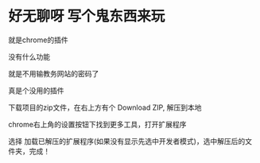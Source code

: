 # 好无聊呀 写个鬼东西来玩

就是chrome的插件

没有什么功能

就是不用输教务网站的密码了

真是个没用的插件

下载项目的zip文件，在右上方有个 Download ZIP, 解压到本地

chrome右上角的设置按钮下找到更多工具，打开扩展程序

选择 加载已解压的扩展程序(如果没有显示先选中开发者模式)，选中解压后的文件夹，完成！